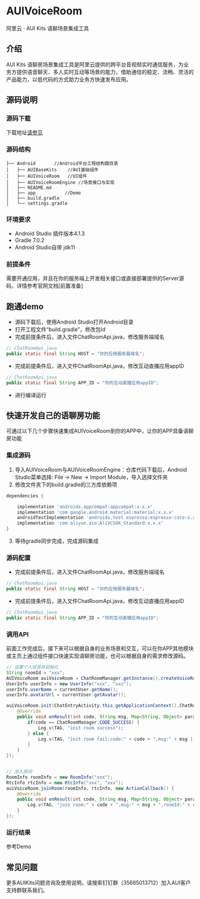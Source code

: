 # AUIVoiceRoom
阿里云 · AUI Kits 语聊场景集成工具

## 介绍
AUI Kits 语聊房场景集成工具是阿里云提供的跨平台音视频实时通信服务，为业务方提供语音聊天、多人实时互动等场景的能力，借助通信的稳定、流畅、灵活的产品能力，以低代码的方式助力业务方快速发布应用。


## 源码说明

### 源码下载
下载地址[请参见](https://github.com/MediaBox-AUIKits/AUIVoiceRoom/tree/main/Android)

### 源码结构
```
├── Android       //Android平台工程结构跟目录
│   ├── AUIBaseKits    //AUI基础组件
│   ├── AUIVoiceRoom   //UI组件
│   ├── AUIVoiceRoomEngine //场景接口与实现
│   ├── README.md
│   ├── app           //Demo
│   ├── build.gradle  
│   └── settings.gradle

```

### 环境要求
- Android Studio 插件版本4.1.3
- Gradle 7.0.2
- Android Studio自带 jdk11

### 前提条件
需要开通应用，并且在你的服务端上开发相关接口或直接部署提供的Server源码，详情参考官网文档[前置准备]


## 跑通demo

- 源码下载后，使用Android Studio打开Android目录
- 打开工程文件“build.gradle”，修改包Id
- 完成前提条件后，进入文件ChatRoomApi.java，修改服务端域名
```java
// ChatRoomApi.java
public static final String HOST = "你的应用服务器域名";
```
- 完成前提条件后，进入文件ChatRoomApi.java，修改互动直播应用appID
```java
// ChatRoomApi.java
public static final String APP_ID = "你的互动直播应用appID";
```

- 进行编译运行


## 快速开发自己的语聊房功能
可通过以下几个步骤快速集成AUIVoiceRoom到你的APP中，让你的APP具备语聊房功能

### 集成源码
1. 导入AUIVoiceRoom与AUIVoiceRoomEngine：仓库代码下载后，Android Studio菜单选择: File -> New -> Import Module，导入选择文件夹
2. 修改文件夹下的build.gradle的三方库依赖项

```gradle
dependencies {

    implementation 'androidx.appcompat:appcompat:x.x.x'                     //修改x.x.x为你工程适配的版本
    implementation 'com.google.android.material:material:x.x.x'             //修改x.x.x为你工程适配的版本
    androidTestImplementation 'androidx.test.espresso:espresso-core:x.x.x'  //修改x.x.x为你工程适配的版本
    implementation 'com.aliyun.aio:AliVCSDK_Standard:x.x.x'                  //修改x.x.x为你工程适配的版本
}
```
3. 等待gradle同步完成，完成源码集成

### 源码配置
- 完成前提条件后，进入文件ChatRoomApi.java，修改服务端域名
```java
// ChatRoomApi.java
public static final String HOST = "你的应用服务器域名";
```
- 完成前提条件后，进入文件ChatRoomApi.java，修改互动直播应用appID
```java
// ChatRoomApi.java
public static final String APP_ID = "你的互动直播应用appID";
```

### 调用API
前面工作完成后，接下来可以根据自身的业务场景和交互，可以在你APP其他模块或主页上通过组件接口快速实现语聊房功能，也可以根据自身的需求修改源码。

``` java
// 设置个人信息并初始化
String roomId = "xxx";
AUIVoiceRoom auiVoiceRoom = ChatRoomManager.getInstance().createVoiceRoom(roomId);
UserInfo userInfo = new UserInfo("xxx", "xxx");
userInfo.userName = currentUser.getName();
userInfo.avatarUrl = currentUser.getAvatar();

auiVoiceRoom.init(ChatEntryActivity.this.getApplicationContext(),ChatRoomApi.APP_ID,  ChatEntryActivity.this.authorization, userInfo, ChatEntryActivity.this.im_token, new ActionCallback() {
    @Override
    public void onResult(int code, String msg, Map<String, Object> params) {
        if(code == ChatRoomManager.CODE_SUCCESS) {
            Log.v(TAG, "init room success");
        } else {
            Log.v(TAG, "init room fail:code:" + code + ",msg:" + msg );
        }
    }
});


// 加入房间
RoomInfo roomInfo = new RoomInfo("xxx");
RtcInfo rtcInfo = new RtcInfo("xxx", "xxx");
auiVoiceRoom.joinRoom(roomInfo, rtcInfo, new ActionCallback() {
    @Override
    public void onResult(int code, String msg, Map<String, Object> params) {
        Log.v(TAG, "join room:" + code + ",msg:" + msg + ",roomId:" + roomInfo.roomId);
    }
});
```

### 运行结果
参考Demo

## 常见问题
更多AUIKits问题咨询及使用说明，请搜索钉钉群（35685013712）加入AUI客户支持群联系我们。

